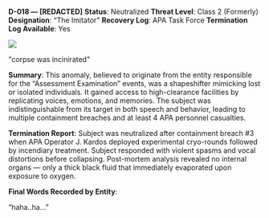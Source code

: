 **D-018 — [REDACTED]**
**Status**: Neutralized
**Threat Level**: Class 2 (Formerly)
**Designation**: “The Imitator”
**Recovery Log**: APA Task Force 
**Termination Log Available**: Yes


![](https://pbs.twimg.com/media/GqXAxGvWsAAypEz?format=jpg&name=large)

"corpse was incinirated"


 **Summary**:
This anomaly, believed to originate from the entity responsible for the “Assessment Examination” events, was a shapeshifter mimicking lost or isolated individuals. It gained access to high-clearance facilities by replicating voices, emotions, and memories. The subject was indistinguishable from its target in both speech and behavior, leading to multiple containment breaches and at least 4 APA personnel casualties.

 **Termination Report**:
Subject was neutralized after containment breach #3 when APA Operator J. Kardos deployed experimental cryo-rounds followed by incendiary treatment. Subject responded with violent spasms and vocal distortions before collapsing. Post-mortem analysis revealed no internal organs — only a thick black fluid that immediately evaporated upon exposure to oxygen.

**Final Words Recorded by Entity**:

“haha..ha...”
